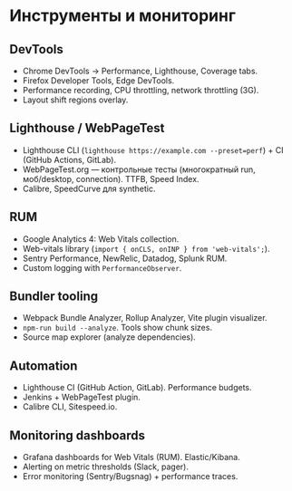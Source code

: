 # Инструменты и мониторинг

## DevTools
- Chrome DevTools → Performance, Lighthouse, Coverage tabs.
- Firefox Developer Tools, Edge DevTools.
- Performance recording, CPU throttling, network throttling (3G).
- Layout shift regions overlay.

## Lighthouse / WebPageTest
- Lighthouse CLI (`lighthouse https://example.com --preset=perf`) + CI (GitHub Actions, GitLab).
- WebPageTest.org — контрольные тесты (многократный run, моб/desktop, connection). TTFB, Speed Index.
- Calibre, SpeedCurve для synthetic.

## RUM
- Google Analytics 4: Web Vitals collection.
- Web-vitals library (`import { onCLS, onINP } from 'web-vitals';`).
- Sentry Performance, NewRelic, Datadog, Splunk RUM.
- Custom logging with `PerformanceObserver`.

## Bundler tooling
- Webpack Bundle Analyzer, Rollup Analyzer, Vite plugin visualizer.
- `npm-run build --analyze`. Tools show chunk sizes.
- Source map explorer (analyze dependencies).

## Automation
- Lighthouse CI (GitHub Action, GitLab). Performance budgets.
- Jenkins + WebPageTest plugin.
- Calibre CLI, Sitespeed.io.

## Monitoring dashboards
- Grafana dashboards for Web Vitals (RUM). Elastic/Kibana.
- Alerting on metric thresholds (Slack, pager).
- Error monitoring (Sentry/Bugsnag) + performance traces.

